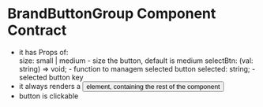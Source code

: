 # BrandButtonGroup Component Contract

* it has Props of:	
	size: small | medium - size the button, default is medium
  selectBtn: (val: string) => void; - function to managem selected button
  selected: string; - selected button key
* it always renders a <button> element, containing the rest of the component
* button is clickable

